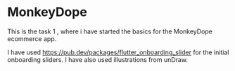 # MonkeyDope

This is the task 1 , where i have started the basics for the MonkeyDope ecommerce app. 

I have used https://pub.dev/packages/flutter_onboarding_slider for the initial onboarding sliders. 
I have also used illustrations from unDraw. 



